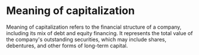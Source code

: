 # Meaning of capitalization
Meaning of capitalization refers to the financial structure of a company, including its mix of debt and equity financing. It represents the total value of the company's outstanding securities, which may include shares, debentures, and other forms of long-term capital.
